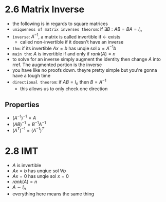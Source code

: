# 2.6 Matrix Inverse
- the following is in regards to square matrices
- `uniqueness of matrix inverses theorom`: if $\exists B: AB = BA = I_n$
- `inverse`: $A^{-1}$, a matrix is called invertible if <- exists
    - called non-invertible if it doesn't have an inverse
- `thm`: if its invertible $Ax = b$ has unqie sol $x = A^{-1}b$
- `main thm`: $A$ is invertible if and only if $rank(A) = n$
- to solve for an inverse simply augment the identity then change $A$ into rref. The augmented portion is the inverse
- you have like no proofs down. theyre pretty simple but you're gonna have a tough time
- `directional theorom`: if $AB = I_n$ then $B = A^{-1}$
    - this allows us to only check one direction

## Properties
- $(A^{-1})^{-1} = A$
- $(AB)^{-1} = B^{-1}A^{-1}$
- $(A^T)^{-1} = (A^{-1})^T$

# 2.8 IMT
- $A$ is invertible
- $Ax = b$ has unqiue sol $\forall b$
- $Ax = 0$ has unqie sol $x = 0$
- $rank(A) = n$
- $A \sim I_n$
- everything here means the same thing